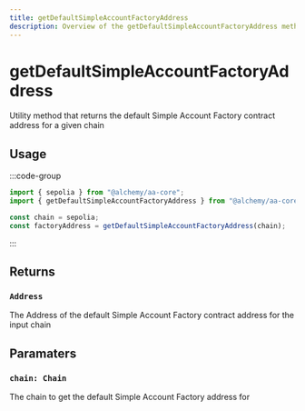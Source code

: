 ```yaml
---
title: getDefaultSimpleAccountFactoryAddress
description: Overview of the getDefaultSimpleAccountFactoryAddress method in aa-core utils
---
```



# getDefaultSimpleAccountFactoryAddress

Utility method that returns the default Simple Account Factory contract address for a given chain

## Usage

:::code-group

```ts [example.ts]
import { sepolia } from "@alchemy/aa-core";
import { getDefaultSimpleAccountFactoryAddress } from "@alchemy/aa-core";

const chain = sepolia;
const factoryAddress = getDefaultSimpleAccountFactoryAddress(chain);
```

:::

## Returns

### `Address`

The Address of the default Simple Account Factory contract address for the input chain

## Paramaters

### `chain: Chain`

The chain to get the default Simple Account Factory address for
